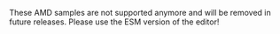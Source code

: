 These AMD samples are not supported anymore and will be removed in future releases.
Please use the ESM version of the editor!
